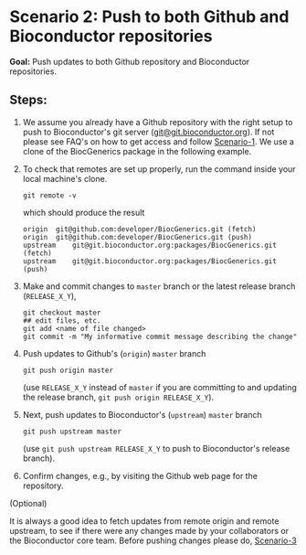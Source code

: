 # Scenario 2: Push to both Github and Bioconductor repositories

**Goal:** Push updates to both Github repository and Bioconductor repositories.

## Steps:

1. We assume you already have a Github repository with the right setup to push to Bioconductor's git server (git@git.bioconductor.org). If not please see FAQ's on how to get access and follow [Scenario-1][]. We use a clone of the BiocGenerics package in the following example.

2.  To check that remotes are set up properly, run the command inside your local machine's clone.

    ```
    git remote -v
    ```

    which should produce the result

    ```
    origin  git@github.com:developer/BiocGenerics.git (fetch)
    origin  git@github.com:developer/BiocGenerics.git (push)
    upstream    git@git.bioconductor.org:packages/BiocGenerics.git (fetch)
    upstream    git@git.bioconductor.org:packages/BiocGenerics.git (push)
    ```

3. Make and commit changes to `master` branch or the latest release branch (`RELEASE_X_Y`),

    ```
    git checkout master
    ## edit files, etc.
    git add <name of file changed>
    git commit -m "My informative commit message describing the change"
    ```

4. Push updates to Github's (`origin`) `master` branch

    ```
    git push origin master
    ```

    (use `RELEASE_X_Y` instead of `master` if you are committing to and updating the release branch, `git push origin RELEASE_X_Y`).

5.  Next, push updates to Bioconductor's (`upstream`) `master` branch

    ```
    git push upstream master
    ```

    (use `git push upstream RELEASE_X_Y` to push to Bioconductor's release branch).

6. Confirm changes, e.g., by visiting the Github web page for the repository.

(Optional)

It is always a good idea to fetch updates from remote origin and remote upstream, to see if there were any changes made by your collaborators or the Bioconductor core team. Before pushing changes please do, [Scenario-3][]


[Scenario-1]: scenario-1-svn-to-github.md
[Scenario-3]: scenario-3-pull-from-gitbioc-push-github.md

